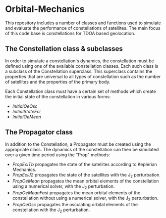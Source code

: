 # Orbital-Mechanics

This repository includes a number of classes and functions used to simulate and evaluate the performance of constellations of satellites.
The main focus of this code base is constellations for TDOA based geolocation.

## The Constellation class & subclasses
In order to simulate a constellation's dynamics, the constellation must be defined using one of the available constellation classes.
Each such class is a subclass of the Constellation superclass. This superclass contains the properties that are universal to all types of constellation such as the number of satellites and the properties of the primary body.

Each Constellation class must have a certain set of methods which create the initial state of the constellation in various forms:
- _InitialOeOsc_
- _InitialStateEci_
- _InitialOeMean_

## The Propagator class
In addition to the Constellation, a Propagator must be created using the appropriate class.
The dynamics of the constellation can then be simulated over a given time period using the "Prop" methods:
- _PropEciTb_ propagates the state of the satellites according to Keplerian Mechanics.
- _PropEciJ2_ propagates the state of the satellites with the J<sub>2</sub> perturbation.
- _PropOeMean_ propagates the mean orbital elements of the constellation using a numerical solver, with the J<sub>2</sub> perturbation.
- _PropOeMeanFast_ propagates the mean orbital elements of the constellation without using a numerical solver, with the J<sub>2</sub> perturbation.
- _PropOeOsc_ propagates the osculating orbital elements of the constellation with the J<sub>2</sub> perturbation.